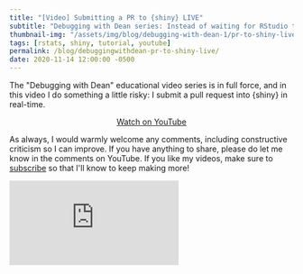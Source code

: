 ```yaml
---
title: "[Video] Submitting a PR to {shiny} LIVE"
subtitle: "Debugging with Dean series: Instead of waiting for RStudio to fix a bug I found, I made a pull request to fix the issue, and recorded the entire process"
thumbnail-img: "/assets/img/blog/debugging-with-dean-1/pr-to-shiny-live.png"
tags: [rstats, shiny, tutorial, youtube]
permalink: /blog/debuggingwithdean-pr-to-shiny-live/
date: 2020-11-14 12:00:00 -0500
---
```


The "Debugging with Dean" educational video series is in full force, and in this video I do something a little risky: I submit a pull request into {shiny} in real-time. 

<div style="text-align:center;">
  <a class="btn btn-lg btn-cta" href="https://youtu.be/4gfE5BXXj-c"><i class="fab fa-youtube"></i> Watch on YouTube</a>
</div>

As always, I would warmly welcome any comments, including constructive criticism so I can improve. If you have anything to share, please do let me know in the comments on YouTube. If you like my videos, make sure to [subscribe](https://www.youtube.com/channel/daattali?sub_confirmation=1) so that I'll know to keep making more!

<div class="youtube-embed-container">
<iframe src="https://www.youtube-nocookie.com/embed/4gfE5BXXj-c" frameborder="0" allow="accelerometer; autoplay; clipboard-write; encrypted-media; gyroscope; picture-in-picture" allowfullscreen></iframe>
</div>

